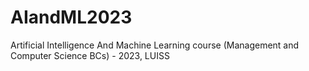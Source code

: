 # AIandML2023
Artificial Intelligence And Machine Learning course (Management and Computer Science BCs) - 2023, LUISS

